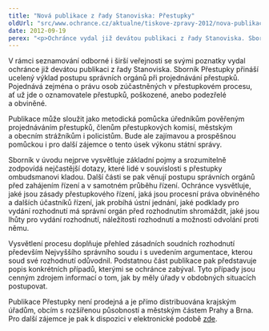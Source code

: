 ```yaml
---
title: "Nová publikace z řady Stanoviska: Přestupky"
oldUrl: "src/www.ochrance.cz/aktualne/tiskove-zpravy-2012/nova-publikace-z-rady-stanoviska-prestupky"
date: 2012-09-19
perex: "<p>Ochránce vydal již devátou publikaci z řady Stanoviska. Sborník Přestupky uceleným způsobem vysvětluje proces projednávání přestupku, rozhodování úřadů a práva účastníků přestupkových řízení.</p>"
---
```


<!-- imported from the old website -->

<p>V rámci seznamování odborné i širší veřejnosti se svými poznatky vydal ochránce již devátou publikaci z řady Stanoviska. Sborník Přestupky přináší ucelený výklad postupu správních orgánů při projednávání přestupků. Pojednává zejména o právu osob zúčastněných v přestupkovém procesu, ať už jde o oznamovatele přestupků, poškozené, anebo podezřelé a obviněné. </p><p>Publikace může sloužit jako metodická pomůcka úředníkům pověřeným projednáváním přestupků, členům přestupkových komisí, městským a obecním strážníkům i policistům. Bude ale zajímavou a prospěšnou pomůckou i pro další zájemce o tento úsek výkonu státní správy.</p><p>Sborník v úvodu nejprve vysvětluje základní pojmy a srozumitelně zodpovídá nejčastější dotazy, které lidé v souvislosti s přestupky ombudsmanovi kladou. Další části se pak věnují postupu správních orgánů před zahájením řízení a v samotném průběhu řízení. Ochránce vysvětluje, jaké jsou zásady přestupkového řízení, jaká jsou procesní práva obviněného a dalších účastníků řízení, jak probíhá ústní jednání, jaké podklady pro vydání rozhodnutí má správní orgán před rozhodnutím shromáždit, jaké jsou lhůty pro vydání rozhodnutí, náležitosti rozhodnutí a možnosti odvolání proti němu. </p><p>Vysvětlení procesu doplňuje přehled zásadních soudních rozhodnutí především Nejvyššího správního soudu i s uvedením argumentace, kterou soud své rozhodnutí odůvodnil. Podstatnou část publikace pak představuje popis konkrétních případů, kterými se ochránce zabýval. Tyto případy jsou cenným zdrojem informací o tom, jak by měly úřady v obdobných situacích postupovat.</p><p>Publikace Přestupky není prodejná a je přímo distribuována krajským úřadům, obcím s rozšířenou působností a městským částem Prahy a Brna. Pro další zájemce je pak k dispozici v elektronické podobě <a href="https://www.ochrance.cz/dalsi-aktivity/publikace/sborniky-stanoviska/">zde</a>.</p>
